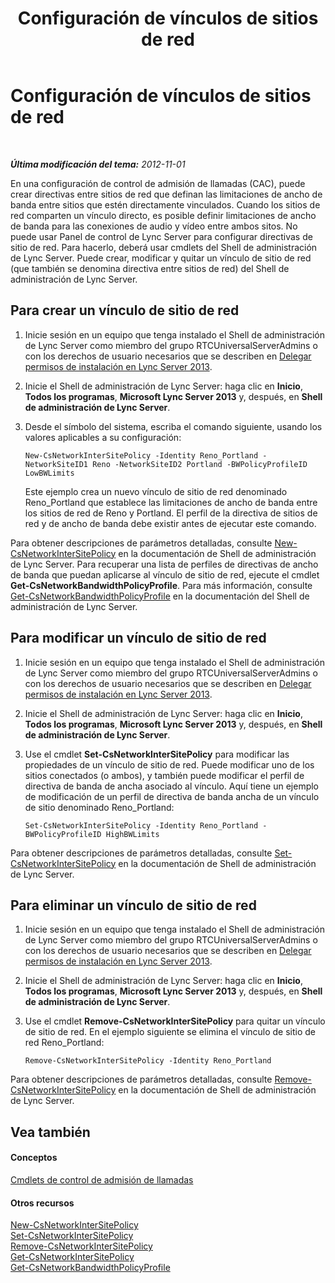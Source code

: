 ﻿---
title: Configuración de vínculos de sitios de red
TOCTitle: Configuración de vínculos de sitios de red
ms:assetid: 7e9147ae-e727-46c8-8c1a-6c13201f09be
ms:mtpsurl: https://technet.microsoft.com/es-es/library/Gg521023(v=OCS.15)
ms:contentKeyID: 48275807
ms.date: 01/07/2017
mtps_version: v=OCS.15
ms.translationtype: HT
---

# Configuración de vínculos de sitios de red

 

_**Última modificación del tema:** 2012-11-01_

En una configuración de control de admisión de llamadas (CAC), puede crear directivas entre sitios de red que definan las limitaciones de ancho de banda entre sitios que estén directamente vinculados. Cuando los sitios de red comparten un vínculo directo, es posible definir limitaciones de ancho de banda para las conexiones de audio y vídeo entre ambos sitos. No puede usar Panel de control de Lync Server para configurar directivas de sitio de red. Para hacerlo, deberá usar cmdlets del Shell de administración de Lync Server. Puede crear, modificar y quitar un vínculo de sitio de red (que también se denomina directiva entre sitios de red) del Shell de administración de Lync Server.

## Para crear un vínculo de sitio de red

1.  Inicie sesión en un equipo que tenga instalado el Shell de administración de Lync Server como miembro del grupo RTCUniversalServerAdmins o con los derechos de usuario necesarios que se describen en [Delegar permisos de instalación en Lync Server 2013](lync-server-2013-delegate-setup-permissions.md).

2.  Inicie el Shell de administración de Lync Server: haga clic en **Inicio**, **Todos los programas**, **Microsoft Lync Server 2013** y, después, en **Shell de administración de Lync Server**.

3.  Desde el símbolo del sistema, escriba el comando siguiente, usando los valores aplicables a su configuración:
    
        New-CsNetworkInterSitePolicy -Identity Reno_Portland -NetworkSiteID1 Reno -NetworkSiteID2 Portland -BWPolicyProfileID LowBWLimits
    
    Este ejemplo crea un nuevo vínculo de sitio de red denominado Reno\_Portland que establece las limitaciones de ancho de banda entre los sitios de red de Reno y Portland. El perfil de la directiva de sitios de red y de ancho de banda debe existir antes de ejecutar este comando.

Para obtener descripciones de parámetros detalladas, consulte [New-CsNetworkInterSitePolicy](https://docs.microsoft.com/en-us/powershell/module/skype/New-CsNetworkInterSitePolicy) en la documentación de Shell de administración de Lync Server. Para recuperar una lista de perfiles de directivas de ancho de banda que puedan aplicarse al vínculo de sitio de red, ejecute el cmdlet **Get-CsNetworkBandwidthPolicyProfile**. Para más información, consulte [Get-CsNetworkBandwidthPolicyProfile](https://docs.microsoft.com/en-us/powershell/module/skype/Get-CsNetworkBandwidthPolicyProfile) en la documentación del Shell de administración de Lync Server.

## Para modificar un vínculo de sitio de red

1.  Inicie sesión en un equipo que tenga instalado el Shell de administración de Lync Server como miembro del grupo RTCUniversalServerAdmins o con los derechos de usuario necesarios que se describen en [Delegar permisos de instalación en Lync Server 2013](lync-server-2013-delegate-setup-permissions.md).

2.  Inicie el Shell de administración de Lync Server: haga clic en **Inicio**, **Todos los programas**, **Microsoft Lync Server 2013** y, después, en **Shell de administración de Lync Server**.

3.  Use el cmdlet **Set-CsNetworkInterSitePolicy** para modificar las propiedades de un vínculo de sitio de red. Puede modificar uno de los sitios conectados (o ambos), y también puede modificar el perfil de directiva de banda de ancha asociado al vínculo. Aquí tiene un ejemplo de modificación de un perfil de directiva de banda ancha de un vínculo de sitio denominado Reno\_Portland:
    
        Set-CsNetworkInterSitePolicy -Identity Reno_Portland -BWPolicyProfileID HighBWLimits

Para obtener descripciones de parámetros detalladas, consulte [Set-CsNetworkInterSitePolicy](https://docs.microsoft.com/en-us/powershell/module/skype/Set-CsNetworkInterSitePolicy) en la documentación de Shell de administración de Lync Server.

## Para eliminar un vínculo de sitio de red

1.  Inicie sesión en un equipo que tenga instalado el Shell de administración de Lync Server como miembro del grupo RTCUniversalServerAdmins o con los derechos de usuario necesarios que se describen en [Delegar permisos de instalación en Lync Server 2013](lync-server-2013-delegate-setup-permissions.md).

2.  Inicie el Shell de administración de Lync Server: haga clic en **Inicio**, **Todos los programas**, **Microsoft Lync Server 2013** y, después, en **Shell de administración de Lync Server**.

3.  Use el cmdlet **Remove-CsNetworkInterSitePolicy** para quitar un vínculo de sitio de red. En el ejemplo siguiente se elimina el vínculo de sitio de red Reno\_Portland:
    
        Remove-CsNetworkInterSitePolicy -Identity Reno_Portland

Para obtener descripciones de parámetros detalladas, consulte [Remove-CsNetworkInterSitePolicy](https://docs.microsoft.com/en-us/powershell/module/skype/Remove-CsNetworkInterSitePolicy) en la documentación de Shell de administración de Lync Server.

## Vea también

#### Conceptos

[Cmdlets de control de admisión de llamadas](lync-server-2013-call-admission-control-cmdlets.md)  

#### Otros recursos

[New-CsNetworkInterSitePolicy](https://docs.microsoft.com/en-us/powershell/module/skype/New-CsNetworkInterSitePolicy)  
[Set-CsNetworkInterSitePolicy](https://docs.microsoft.com/en-us/powershell/module/skype/Set-CsNetworkInterSitePolicy)  
[Remove-CsNetworkInterSitePolicy](https://docs.microsoft.com/en-us/powershell/module/skype/Remove-CsNetworkInterSitePolicy)  
[Get-CsNetworkInterSitePolicy](https://docs.microsoft.com/en-us/powershell/module/skype/Get-CsNetworkInterSitePolicy)  
[Get-CsNetworkBandwidthPolicyProfile](https://docs.microsoft.com/en-us/powershell/module/skype/Get-CsNetworkBandwidthPolicyProfile)

